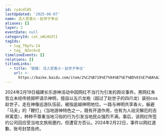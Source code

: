 ```yaml
---
id: ry4cdl85
lastUpdated: '2025-06-07'
name: 活人受香火・赵世子争议
aliases: []
layer: 2
eventDate: null
categoryId: cat_uWLHUZtI
tagIds:
  - tag_TRpfu-I4
  - tag__NZec6vQ
timelineEvents: []
relations: []
titledLinks:
  - title: '链接: 活人受香火・赵世子争议'
    url: >-
      https://baike.baidu.com/item/2%C2%B719%E7%94%B7%E7%BD%91%E7%BA%A2cos%E6%B8%B8%E7%A5%9E%E2%80%9C%E8%B5%B5%E4%B8%96%E5%AD%90%E2%80%9D%E4%BA%8B%E4%BB%B6/64076502
---
```

2024年2月19日福建长乐游神活动中因网红不当行为引发的舆论事件。男网红朱哲立未经传统掷杯请示神明，擅自以五爪龙袍（超过了赵世子的四爪龙）装扮cos赵世子，走在神像巡游队伍前，被指逾越神明地位。一路与神明共享香火，躲避「马夫」的「鞭打」（当地游神特色之一，既有开道作用，也有为人祛灾解厄的吉祥寓意），种种不尊重当地习俗的行为引发当地民众强烈不满。事后，该网红所签约公司回应受当地文旅局邀约，但遭官方否认。2024年2月22日，事件以网红道歉、账号封禁告终。
